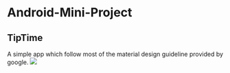 <h1>Android-Mini-Project</h1>
<h2>TipTime</h2>
A simple app which follow most of the material design guideline provided by google.
<image src="https://user-images.githubusercontent.com/55309070/118694180-6c97f500-b829-11eb-8e41-be16c8344a9e.png"/>

